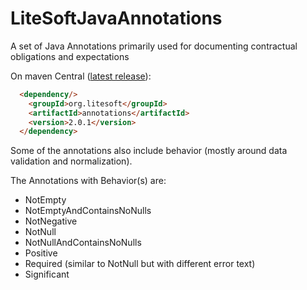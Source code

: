 # LiteSoftJavaAnnotations

A set of Java Annotations primarily used for documenting contractual obligations and expectations

On maven Central ([latest release](https://mvnrepository.com/artifact/org.litesoft/annotations/1.1.2)):
```html
  <dependency/>
    <groupId>org.litesoft</groupId>
    <artifactId>annotations</artifactId>
    <version>2.0.1</version>
  </dependency>
```

Some of the annotations also include behavior (mostly around data validation and normalization).

The Annotations with Behavior(s) are:
- NotEmpty
- NotEmptyAndContainsNoNulls
- NotNegative
- NotNull
- NotNullAndContainsNoNulls
- Positive
- Required (similar to NotNull but with different error text)
- Significant


